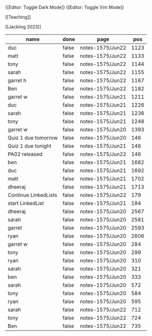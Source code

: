 
{[Editor: Toggle Dark Mode]} {[Editor: Toggle Vim Mode]}

[[Teaching]]

[[Jackling 2023]]

<!-- #query task where page =~ /notes-1575/ and done = false -->
|name                |done |page            |pos |
|--------------------|-----|----------------|----|
|duc                 |false|notes-1575/Jun22|1123|
|matt                |false|notes-1575/Jun22|1133|
|tony                |false|notes-1575/Jun22|1144|
|sarah               |false|notes-1575/Jun22|1155|
|garret h            |false|notes-1575/Jun22|1167|
|Ben                 |false|notes-1575/Jun22|1182|
|garret w            |false|notes-1575/Jun21|1211|
|duc                 |false|notes-1575/Jun21|1226|
|sarah               |false|notes-1575/Jun21|1236|
|tony                |false|notes-1575/Jun21|1248|
|garret w            |false|notes-1575/Jun20|1393|
|Quiz 1 due tomorrow |false|notes-1575/Jun20|146 |
|Quiz 1 due tonight  |false|notes-1575/Jun21|146 |
|PA02 released       |false|notes-1575/Jun22|146 |
|ben                 |false|notes-1575/Jun21|1682|
|duc                 |false|notes-1575/Jun21|1692|
|matt                |false|notes-1575/Jun21|1702|
|dheeraj             |false|notes-1575/Jun21|1713|
|Continue LinkedLists|false|notes-1575/Jun22|179 |
|start LinkedList    |false|notes-1575/Jun21|184 |
|dheeraj             |false|notes-1575/Jun20|2567|
|sarah               |false|notes-1575/Jun20|2581|
|garret              |false|notes-1575/Jun20|2593|
|ryan                |false|notes-1575/Jun20|2606|
|garret w            |false|notes-1575/Jun20|284 |
|tony                |false|notes-1575/Jun20|299 |
|ryan                |false|notes-1575/Jun20|310 |
|sarah               |false|notes-1575/Jun20|321 |
|ben                 |false|notes-1575/Jun20|333 |
|sarah               |false|notes-1575/Jun20|572 |
|tony                |false|notes-1575/Jun20|584 |
|ryan                |false|notes-1575/Jun20|595 |
|sarah               |false|notes-1575/Jun22|712 |
|tony                |false|notes-1575/Jun22|724 |
|Ben                 |false|notes-1575/Jun22|735 |
<!-- /query -->



